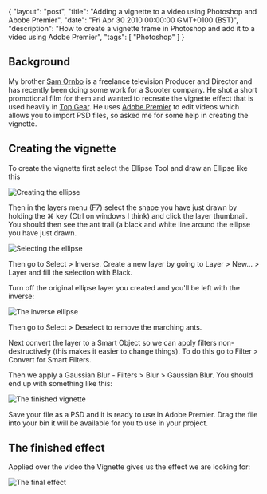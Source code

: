 {
  "layout": "post",
  "title": "Adding a vignette to a video using Photoshop and Abobe Premier",
  "date": "Fri Apr 30 2010 00:00:00 GMT+0100 (BST)",
  "description": "How to create a vignette frame in Photoshop and add it to a video using Adobe Premier",
  "tags": [
    "Photoshop"
  ]
}

## Background

My brother [Sam Ornbo][1] is a freelance television Producer and Director and has recently been doing some work for a Scooter company. He shot a short promotional film for them and wanted to recreate the vignette effect that is used heavily in [Top Gear][8]. He uses [Adobe Premier][2] to edit videos which allows you to import PSD files, so asked me for some help in creating the vignette.

## Creating the vignette

To create the vignette first select the Ellipse Tool and draw an Ellipse like this

![Creating the ellipse][3] 

Then in the layers menu (F7) select the shape you have just drawn by holding the ⌘ key (Ctrl on windows I think) and click the layer thumbnail. You should then see the ant trail (a black and white line around the ellipse you have just drawn.

![Selecting the ellipse][4] 

Then go to Select > Inverse. Create a new layer by going to Layer > New... > Layer and fill the selection with Black. 

Turn off the original ellipse layer you created and you'll be left with the inverse:

![The inverse ellipse][5] 

Then go to Select > Deselect to remove the marching ants.

Next convert the layer to a Smart Object so we can apply filters non-destructively (this makes it easier to change things). To do this go to Filter > Convert for Smart Filters.

Then we apply a Gaussian Blur - Filters > Blur > Gaussian Blur. You should end up with something like this:

![The finished vignette][6] 

Save your file as a PSD and it is ready to use in Adobe Premier. Drag the file into your bin it will be available for you to use in your project. 

## The finished effect

Applied over the video the Vignette gives us the effect we are looking for:

![The final effect][7] 

[1]: http://www.samornbo.com/
[2]: http://www.adobe.com/products/premiere/
[3]: http://shapeshed.com/images/articles/vignette_ellipse.png
[4]: http://shapeshed.com/images/articles/vignette_layers.jpg
[5]: http://shapeshed.com/images/articles/vignette_inverse_ellipse.jpg
[6]: http://shapeshed.com/images/articles/vignette_finished.jpg
[7]: http://shapeshed.com/images/articles/vignette_biker.jpg
[8]: http://www.topgear.com/
